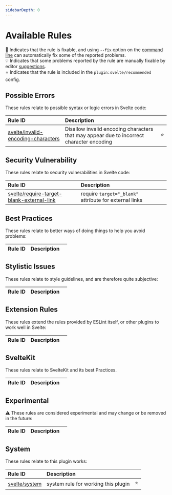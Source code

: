 ```yaml
---
sidebarDepth: 0
---
```


# Available Rules

:wrench: Indicates that the rule is fixable, and using `--fix` option on the [command line](https://eslint.org/docs/user-guide/command-line-interface#fixing-problems) can automatically fix some of the reported problems.  
:bulb: Indicates that some problems reported by the rule are manually fixable by editor [suggestions](https://eslint.org/docs/developer-guide/working-with-rules#providing-suggestions).  
:star: Indicates that the rule is included in the `plugin:svelte/recommended` config.

<!-- This file is automatically generated in tools/update-docs-rules-index.js, do not change! -->

## Possible Errors

These rules relate to possible syntax or logic errors in Svelte code:

| Rule ID                                                                      | Description                                                                              |        |
| :--------------------------------------------------------------------------- | :--------------------------------------------------------------------------------------- | :----- |
| [svelte/invalid-encoding-characters](./rules/invalid-encoding-characters.md) | Disallow invalid encoding characters that may appear due to incorrect character encoding | :star: |

## Security Vulnerability

These rules relate to security vulnerabilities in Svelte code:

| Rule ID                                                                                    | Description                                            |     |
| :----------------------------------------------------------------------------------------- | :----------------------------------------------------- | :-- |
| [svelte/require-target-blank-external-link](./rules/require-target-blank-external-link.md) | require `target="_blank"` attribute for external links |     |

## Best Practices

These rules relate to better ways of doing things to help you avoid problems:

| Rule ID | Description |     |
| :------ | :---------- | :-- |

## Stylistic Issues

These rules relate to style guidelines, and are therefore quite subjective:

| Rule ID | Description |     |
| :------ | :---------- | :-- |

## Extension Rules

These rules extend the rules provided by ESLint itself, or other plugins to work well in Svelte:

| Rule ID | Description |     |
| :------ | :---------- | :-- |

## SvelteKit

These rules relate to SvelteKit and its best Practices.

| Rule ID | Description |     |
| :------ | :---------- | :-- |

## Experimental

:warning: These rules are considered experimental and may change or be removed in the future:

| Rule ID | Description |     |
| :------ | :---------- | :-- |

## System

These rules relate to this plugin works:

| Rule ID                            | Description                         |        |
| :--------------------------------- | :---------------------------------- | :----- |
| [svelte/system](./rules/system.md) | system rule for working this plugin | :star: |
